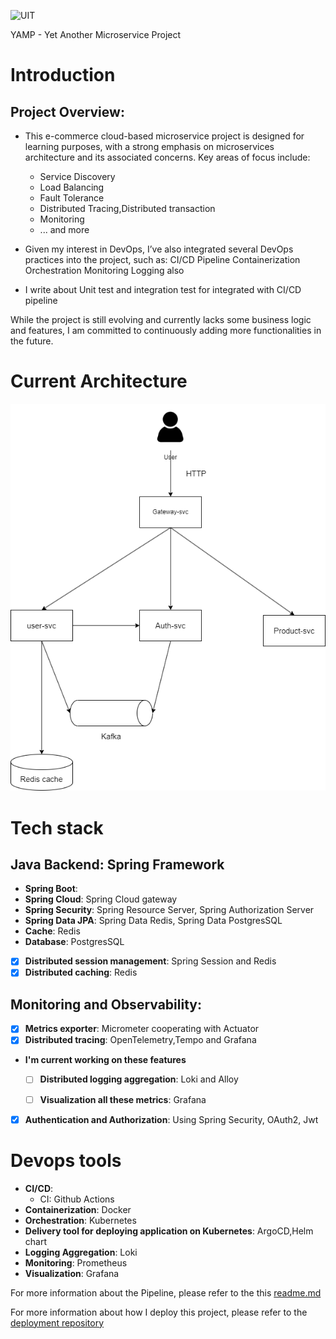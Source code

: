 ![UIT](https://img.shields.io/badge/from-UIT%20VNUHCM-blue?style=for-the-badge&link=https%3A%2F%2Fwww.uit.edu.vn%2F)


YAMP - Yet Another Microservice Project
# Introduction
## Project Overview:
- This e-commerce cloud-based microservice project is designed for learning purposes, with a strong emphasis on microservices architecture and its associated concerns. Key areas of focus include:
    - Service Discovery
    - Load Balancing
    - Fault Tolerance
    - Distributed Tracing,Distributed transaction
    - Monitoring
    - ... and more

- Given my interest in DevOps, I’ve also integrated several DevOps practices into the project, such as:
  CI/CD Pipeline
  Containerization
  Orchestration
  Monitoring
  Logging
  also
- I write about Unit test and integration test for integrated with CI/CD pipeline

While the project is still evolving and currently lacks some business logic and features, I am committed to continuously adding more functionalities in the future.

# Current Architecture
![Architecture](../draft/output/microservices-architecture.png)

# Tech stack
## **Java Backend**: Spring Framework
- **Spring Boot**:
- **Spring Cloud**: Spring Cloud gateway
- **Spring Security**: Spring Resource Server, Spring Authorization Server
- **Spring Data JPA**: Spring Data Redis, Spring Data PostgresSQL
- **Cache**: Redis
- **Database**: PostgresSQL
- [x] **Distributed session management**: Spring Session and Redis
- [x] **Distributed caching**: Redis

## **Monitoring and Observability**: 
- [x] **Metrics exporter**: Micrometer cooperating with Actuator
- [x] **Distributed tracing**: OpenTelemetry,Tempo and Grafana
- **I'm current working on these features**
    - [ ] **Distributed logging aggregation**: Loki and Alloy
    - [ ]  **Visualization all these metrics**: Grafana


- [x] **Authentication and Authorization**: Using Spring Security, OAuth2, Jwt
# Devops tools
- **CI/CD**:
    - CI: Github Actions
- **Containerization**: Docker
- **Orchestration**: Kubernetes
- **Delivery tool for deploying application on Kubernetes**: ArgoCD,Helm chart
- **Logging Aggregation**: Loki
- **Monitoring**: Prometheus
- **Visualization**: Grafana

For more information about the Pipeline, please refer to the this [readme.md](./workflows/readme.md)

For more information about how I deploy this project, please refer to the [deployment repository](https://github.com/ngodat0103/yamp-deployment.git)

